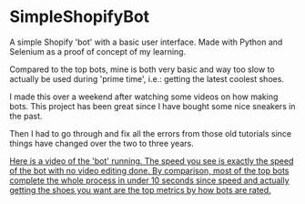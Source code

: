 # SimpleShopifyBot
A simple Shopify 'bot' with a basic user interface. Made with Python and Selenium as a proof of concept of my learning.

Compared to the top bots, mine is both very basic and way too slow to actually be used during 'prime time', i.e.: getting the latest coolest shoes.

I made this over a weekend after watching some videos on how making bots. This project has been great since I have bought some nice sneakers in the past.

Then I had to go through and fix all the errors from those old tutorials since things have changed over the two to three years.

[Here is a video of the 'bot' running. The speed you see is exactly the speed of the bot with no video editing done. By comparison, most of the top bots complete the whole process in under 10 seconds since speed and actually getting the shoes you want are the top metrics by how bots are rated.](https://youtu.be/Tjl3IDnPF3g)
